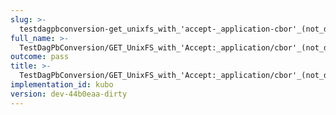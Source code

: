 ```yaml
---
slug: >-
  testdagpbconversion-get_unixfs_with_'accept-_application-cbor'_(not_dag-cbor)_is_no-op_(no_conversion)-header_content-type
full_name: >-
  TestDagPbConversion/GET_UnixFS_with_'Accept:_application/cbor'_(not_dag-cbor)_is_no-op_(no_conversion)/Header_Content-Type
outcome: pass
title: >-
  TestDagPbConversion/GET_UnixFS_with_'Accept:_application/cbor'_(not_dag-cbor)_is_no-op_(no_conversion)/Header_Content-Type
implementation_id: kubo
version: dev-44b0eaa-dirty
---
```


